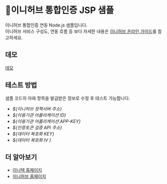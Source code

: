 # :raising_hand:이니허브 통합인증 JSP 샘플
이니허브 통합인증 연동 Node.js 샘플입니다.  
이니허브 서비스 구성도, 연동 흐름 등 보다 자세한 내용은 [이니허브 온라인 가이드](http://www2.inihub.biz/docs)를 참고하세요.
## 데모
[데모](https://codesandbox.io/p/sandbox/inihub-nodejs-sample-jyfrpp)

## 테스트 방법
샘플 코드의 아래 항목을 발급받은 정보로 수정 후 테스트 가능합니다.  
* *${이니허브 정책서버 주소}*
* *${이용기관 어플리케이션 ID}*
* *${이용기관 어플리케이션 APP-KEY}*
* *${인증토큰 검증 API 주소}*
* *${데이터 복호화 KEY}*
* *${데이터 복호화 IV }*
## 더 알아보기
* [이니텍 홈페이지](https://www.initech.com/html/index.html)
* [이니허브 홈페이지](https://www.inihub.biz)
